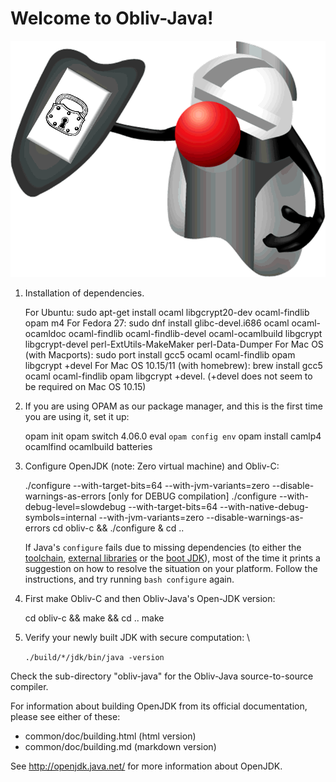 Welcome to Obliv-Java!
======================

![Crypto-Duke](cryptoduke.gif "Crypto-Duke ready to battle the Adversary!")

1. Installation of dependencies.

    For Ubuntu: sudo apt-get install ocaml libgcrypt20-dev ocaml-findlib opam m4
    For Fedora 27: sudo dnf install glibc-devel.i686 ocaml ocaml-ocamldoc ocaml-findlib ocaml-findlib-devel ocaml-ocamlbuild libgcrypt libgcrypt-devel perl-ExtUtils-MakeMaker perl-Data-Dumper
    For Mac OS (with Macports): sudo port install gcc5 ocaml ocaml-findlib opam libgcrypt +devel
    For Mac OS 10.15/11 (with homebrew): brew install gcc5 ocaml ocaml-findlib opam libgcrypt +devel. (+devel does not seem to be required on Mac OS 10.15)

2. If you are using OPAM as our package manager, and this is the first time you are using it, set it up:

   opam init
   opam switch 4.06.0
   eval `opam config env`
   opam install camlp4 ocamlfind ocamlbuild batteries

3. Configure OpenJDK (note: Zero virtual machine) and Obliv-C:

    ./configure --with-target-bits=64 --with-jvm-variants=zero --disable-warnings-as-errors
    [only for DEBUG compilation]
        ./configure --with-debug-level=slowdebug --with-target-bits=64 --with-native-debug-symbols=internal --with-jvm-variants=zero --disable-warnings-as-errors
    cd obliv-c && ./configure & cd ..

    If Java's `configure` fails due to missing dependencies (to either the
    [toolchain](#native-compiler-toolchain-requirements), [external libraries](
    #external-library-requirements) or the [boot JDK](#boot-jdk-requirements)),
    most of the time it prints a suggestion on how to resolve the situation on
    your platform. Follow the instructions, and try running `bash configure`
    again.

4. First make Obliv-C and then Obliv-Java's Open-JDK version:

    cd obliv-c && make && cd ..
    make

5. Verify your newly built JDK with secure computation: \

    `./build/*/jdk/bin/java -version`


Check the sub-directory "obliv-java" for the Obliv-Java source-to-source compiler.


For information about building OpenJDK from its official documentation,
please see either of these:

  * common/doc/building.html   (html version)
  * common/doc/building.md     (markdown version)

See http://openjdk.java.net/ for more information about OpenJDK.
